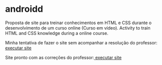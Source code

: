# androidd
Proposta de site para treinar conhecimentos em HTML e CSS durante o desenvolvimento de um curso online (Curso em vídeo).
Activity to train HTML and CSS knowledge during a online course.

Minha tentativa de fazer o site sem acompanhar a resolução do professor: <a href="https://caroline456.github.io/Site-teste/tentativa01.html" target="_blank"> executar site</a>

Site pronto com as correções do professor:<a href="https://caroline456.github.io/Site-teste/android.html" terget="_blank"> executar site</a>
